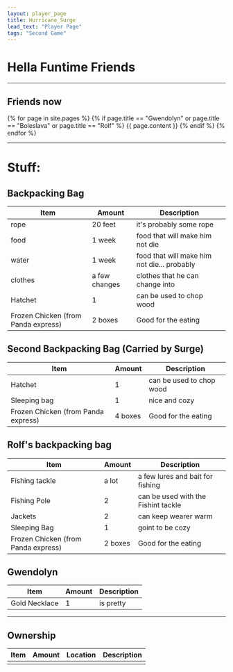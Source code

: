 ```yaml
---
layout: player_page
title: Hurricane_Surge
lead_text: "Player Page"
tags: "Second Game"
---
```

# Hella Funtime Friends

***

## Friends now

{% for page in site.pages %}
{% if page.title == "Gwendolyn"  or page.title == "Boleslava" or page.title == "Rolf" %}
{{ page.content }}
{% endif %}
{% endfor %}

***

# Stuff:

## Backpacking Bag

  | Item | Amount |  Description |
  |------|---------|-------------|
  | rope | 20 feet | it's probably some rope |
  | food | 1 week | food that will make him not die |
  | water | 1 week | food that will make him not die... probably |
  | clothes | a few changes | clothes that he can change into |
  | Hatchet | 1 | can be used to chop wood |
  | Frozen Chicken (from Panda express) | 2 boxes | Good for the eating | 
  
## Second Backpacking Bag (Carried by Surge) 

  | Item | Amount |  Description |
  |------|---------|-------------|
  | Hatchet | 1 | can be used to chop wood |
  | Sleeping bag | 1 | nice and cozy |
  | Frozen Chicken (from Panda express) | 4 boxes | Good for the eating | 
  
## Rolf's backpacking bag

  | Item | Amount | Description |
  |------|---------|-------------|
  | Fishing tackle | a lot | a few lures and bait for fishing |
  | Fishing Pole | 2 | can be used with the Fishint tackle |
  | Jackets | 2 | can keep wearer warm |
  | Sleeping Bag | 1 | goint to be cozy |
  | Frozen Chicken (from Panda express) | 2 boxes | Good for the eating | 
  
## Gwendolyn
  
  | Item | Amount | Description |
  |------|---------|-------------|
  | Gold Necklace | 1 | is pretty |

***

## Ownership
  
  | Item | Amount |  Location | Description |
  |------|---------|----------|-------------|
  | | | | |
